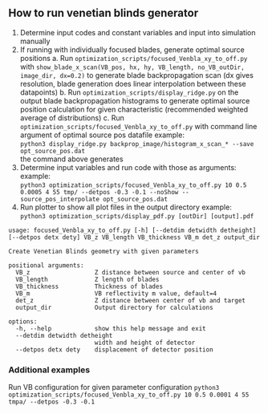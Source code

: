 ## How to run venetian blinds generator
1. Determine input codes and constant variables and input into simulation manually
2. If running with individually focused blades, generate optimal source positions
	a. Run `optimization_scripts/focused_Venbla_xy_to_off.py` with `show_blade_x_scan(VB_pos, hx, hy, VB_length, no_VB_outDir, image_dir, dx=0.2)` to generate blade backpropagation scan (dx gives resolution, blade generation does linear interpolation between these datapoints)
	b. Run `optimization_scripts/display_ridge.py` on the output blade backpropagation histograms to generate optimal source position calculation for given characteristic (recommended weighted average of distributions)
	c. Run `optimization_scripts/focused_Venbla_xy_to_off.py` with command line argument of optimal source pos datafile
example:  
`python3 display_ridge.py backprop_image/histogram_x_scan_* --save opt_source_pos.dat`  
the command above generates
2. Determine input variables and run code with those as arguments:
example:  
`python3 optimization_scripts/focused_Venbla_xy_to_off.py 10 0.5 0.0005 4 55 tmp/ --detpos -0.3 -0.1 --noShow --source_pos_interpolate opt_source_pos.dat`
3. Run plotter to show all plot files in the output directory
example:  
`python3 optimization_scripts/display_pdf.py [outDir] [output].pdf`

```
usage: focused_Venbla_xy_to_off.py [-h] [--detdim detwidth detheight] [--detpos detx dety] VB_z VB_length VB_thickness VB_m det_z output_dir

Create Venetian Blinds geometry with given parameters

positional arguments:
  VB_z                  Z distance between source and center of vb
  VB_length             Z length of blades
  VB_thickness          Thickness of blades
  VB_m                  VB reflectivity m value, default=4
  det_z                 Z distance between center of vb and target
  output_dir            Output directory for calculations

options:
  -h, --help            show this help message and exit
  --detdim detwidth detheight
                        width and height of detector
  --detpos detx dety    displacement of detector position
```


### Additional examples 
Run VB configuration for given parameter configuration
`python3 optimization_scripts/focused_Venbla_xy_to_off.py 10 0.5 0.0001 4 55 tmpa/ --detpos -0.3 -0.1`
